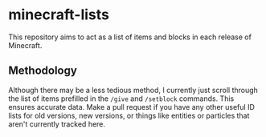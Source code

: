 # minecraft-lists

This repository aims to act as a list of items and blocks in each release of Minecraft.

## Methodology

Although there may be a less tedious method, I currently just scroll through the list of items prefilled in the `/give` and `/setblock` commands. This ensures accurate data. Make a pull request if you have any other useful ID lists for old versions, new versions, or things like entities or particles that aren't currently tracked here.
